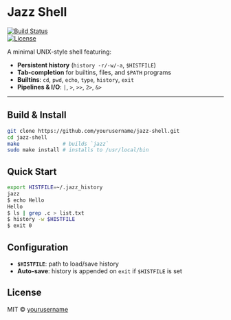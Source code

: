 # Jazz Shell

[![Build Status](https://img.shields.io/github/actions/workflow/status/yourusername/jazz-shell/ci.yml?branch=master)](https://github.com/yourusername/jazz-shell/actions)  
[![License](https://img.shields.io/github/license/yourusername/jazz-shell)](LICENSE)

A minimal UNIX-style shell featuring:

- **Persistent history** (`history -r/-w/-a`, `$HISTFILE`)  
- **Tab-completion** for builtins, files, and `$PATH` programs  
- **Builtins**: `cd`, `pwd`, `echo`, `type`, `history`, `exit`  
- **Pipelines & I/O**: `|`, `>`, `>>`, `2>`, `&>`

---

## Build & Install

```bash
git clone https://github.com/yourusername/jazz-shell.git
cd jazz-shell
make              # builds `jazz`
sudo make install # installs to /usr/local/bin
````

## Quick Start

```bash
export HISTFILE=~/.jazz_history
jazz
$ echo Hello
Hello
$ ls | grep .c > list.txt
$ history -w $HISTFILE
$ exit 0
```

## Configuration

* **`$HISTFILE`**: path to load/save history
* **Auto-save**: history is appended on `exit` if `$HISTFILE` is set

## License

MIT © [yourusername](https://github.com/yourusername)

```
```
